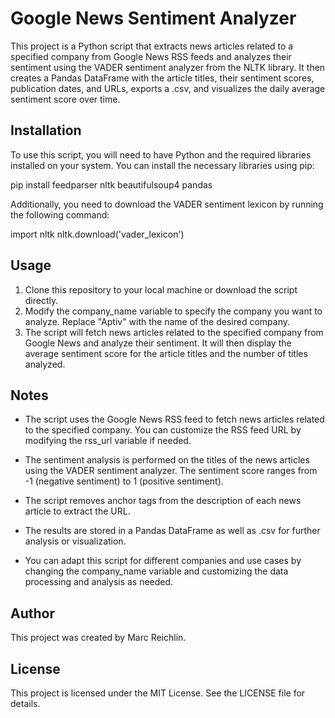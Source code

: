 # Google News Sentiment Analyzer
This project is a Python script that extracts news articles related to a specified company from Google News RSS feeds and analyzes their sentiment using the VADER sentiment analyzer from the NLTK library. It then creates a Pandas DataFrame with the article titles, their sentiment scores, publication dates, and URLs, exports a .csv, and visualizes the daily average sentiment score over time.

## Installation
To use this script, you will need to have Python and the required libraries installed on your system. You can install the necessary libraries using pip:

  pip install feedparser nltk beautifulsoup4 pandas

Additionally, you need to download the VADER sentiment lexicon by running the following command:

  import nltk
  nltk.download('vader_lexicon')

## Usage
1. Clone this repository to your local machine or download the script directly.
2. Modify the company_name variable to specify the company you want to analyze. Replace "Aptiv" with the name of the desired company.
3. The script will fetch news articles related to the specified company from Google News and analyze their sentiment. It will then display the average sentiment score for the article titles and the number of titles analyzed.

## Notes
- The script uses the Google News RSS feed to fetch news articles related to the specified company. You can customize the RSS feed URL by modifying the rss_url variable if needed.

- The sentiment analysis is performed on the titles of the news articles using the VADER sentiment analyzer. The sentiment score ranges from -1 (negative sentiment) to 1 (positive sentiment).

- The script removes anchor tags from the description of each news article to extract the URL.

- The results are stored in a Pandas DataFrame as well as .csv for further analysis or visualization.

- You can adapt this script for different companies and use cases by changing the company_name variable and customizing the data processing and analysis as needed.

## Author
This project was created by Marc Reichlin.

## License
This project is licensed under the MIT License. See the LICENSE file for details.





